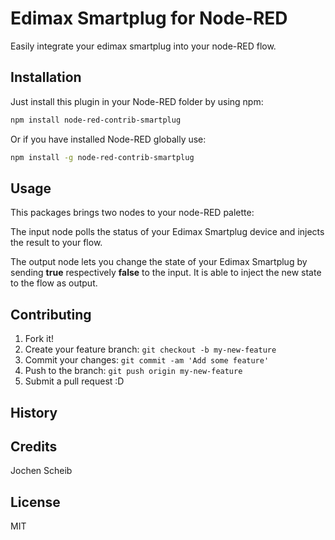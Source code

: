 # Edimax Smartplug for Node-RED
Easily integrate your edimax smartplug into your node-RED flow.
## Installation
Just install this plugin in your Node-RED folder by using npm:

```bash
npm install node-red-contrib-smartplug
```

Or if you have installed Node-RED globally use:

```bash
npm install -g node-red-contrib-smartplug
```

## Usage
This packages brings two nodes to your node-RED palette:

The input node polls the status of your Edimax Smartplug device and injects the result to your flow.

The output node lets you change the state of your Edimax Smartplug by sending **true** respectively **false** to the input. It is able to inject the new state to the flow as output.

## Contributing
1. Fork it!
2. Create your feature branch: `git checkout -b my-new-feature`
3. Commit your changes: `git commit -am 'Add some feature'`
4. Push to the branch: `git push origin my-new-feature`
5. Submit a pull request :D

## History

## Credits
Jochen Scheib
## License
MIT
